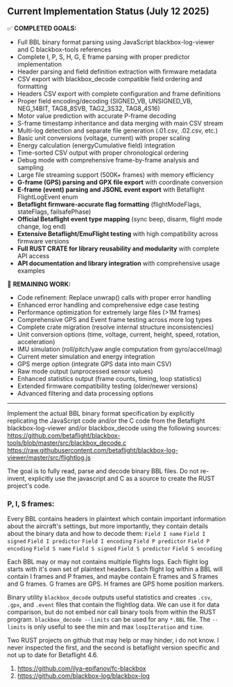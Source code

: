 ## Current Implementation Status (July 12 2025)

✅ **COMPLETED GOALS:**
- Full BBL binary format parsing using JavaScript blackbox-log-viewer and C blackbox-tools references
- Complete I, P, S, H, G, E frame parsing with proper predictor implementation
- Header parsing and field definition extraction with firmware metadata
- CSV export with blackbox_decode compatible field ordering and formatting
- Headers CSV export with complete configuration and frame definitions
- Proper field encoding/decoding (SIGNED_VB, UNSIGNED_VB, NEG_14BIT, TAG8_8SVB, TAG2_3S32, TAG8_4S16)
- Motor value prediction with accurate P-frame decoding
- S-frame timestamp inheritance and data merging with main CSV stream
- Multi-log detection and separate file generation (.01.csv, .02.csv, etc.)
- Basic unit conversions (voltage, current) with proper scaling
- Energy calculation (energyCumulative field) integration
- Time-sorted CSV output with proper chronological ordering
- Debug mode with comprehensive frame-by-frame analysis and sampling
- Large file streaming support (500K+ frames) with memory efficiency
- **G-frame (GPS) parsing and GPX file export** with coordinate conversion
- **E-frame (event) parsing and JSONL event export** with Betaflight FlightLogEvent enum
- **Betaflight firmware-accurate flag formatting** (flightModeFlags, stateFlags, failsafePhase)
- **Official Betaflight event type mapping** (sync beep, disarm, flight mode change, log end)
- **Extensive Betaflight/EmuFlight testing** with high compatibility across firmware versions
- **Full RUST CRATE for library reusability and modularity** with complete API access
- **API documentation and library integration** with comprehensive usage examples

🔧 **REMAINING WORK:**
- Code refinement: Replace unwrap() calls with proper error handling
- Enhanced error handling and comprehensive edge case testing
- Performance optimization for extremely large files (>1M frames)
- Comprehensive GPS and Event frame testing across more log types
- Complete crate migration (resolve internal structure inconsistencies)
- Unit conversion options (time, voltage, current, height, speed, rotation, acceleration)
- IMU simulation (roll/pitch/yaw angle computation from gyro/accel/mag)
- Current meter simulation and energy integration
- GPS merge option (integrate GPS data into main CSV)
- Raw mode output (unprocessed sensor values)
- Enhanced statistics output (frame counts, timing, loop statistics)
- Extended firmware compatibility testing (older/newer versions)
- Advanced filtering and data processing options

---

Implement the actual BBL binary format specification by explicitly replicating the JavaScript code and/or the C code from the Betaflight blackbox-log-viewer and/or blackbox_decode using the following sources:
https://github.com/betaflight/blackbox-tools/blob/master/src/blackbox_decode.c
https://raw.githubusercontent.com/betaflight/blackbox-log-viewer/master/src/flightlog.js

The goal is to fully read, parse and decode binary BBL files. Do not re-invent, explicitly use the javascript and C as a source to create the RUST project's code.

### P, I, S frames:

Every BBL contains headers in plaintext which contain important information about the aircraft's settings, but more importantly, they contain details about the binary data and how to decode them:
`Field I name`
`Field I signed`
`Field I predictor`
`Field I encoding`
`Field P predictor`
`Field P encoding`
`Field S name`
`Field S signed`
`Field S predictor`
`Field S encoding`

Each BBL may or may not contains multiple flights logs. Each flight log starts with it's own set of plaintext headers. Each flight log within a BBL will contain I frames and P frames, and maybe contain E frames and S frames and G frames. G frames are GPS. H frames are GPS home position markers.

Binary utility `blackbox_decode` outputs useful statistics and creates `.csv`, `.gpx`, and `.event` files that contain the flightlog data.  We can use it for data comparison, but do not embed nor call binary tools from within the RUST program. `blackbox_decode --limits` can be used for any `*.BBL` file.  The `--limits` is only useful to see the min and max `loopIteration` and `time`.

Two RUST projects on github that may help or may hinder, i do not know. I never inspected the first, and the second is betaflight version specific and not up to date for Betaflight 4.6.
 1) https://github.com/ilya-epifanov/fc-blackbox
 2) https://github.com/blackbox-log/blackbox-log
